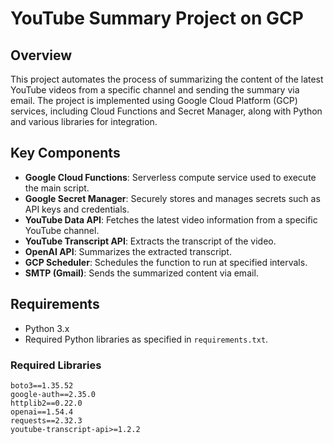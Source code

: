 # YouTube Summary Project on GCP

## Overview
This project automates the process of summarizing the content of the latest YouTube videos from a specific channel and sending the summary via email. The project is implemented using Google Cloud Platform (GCP) services, including Cloud Functions and Secret Manager, along with Python and various libraries for integration.

## Key Components
- **Google Cloud Functions**: Serverless compute service used to execute the main script.
- **Google Secret Manager**: Securely stores and manages secrets such as API keys and credentials.
- **YouTube Data API**: Fetches the latest video information from a specific YouTube channel.
- **YouTube Transcript API**: Extracts the transcript of the video.
- **OpenAI API**: Summarizes the extracted transcript.
- **GCP Scheduler**: Schedules the function to run at specified intervals.
- **SMTP (Gmail)**: Sends the summarized content via email.

## Requirements
- Python 3.x
- Required Python libraries as specified in `requirements.txt`.

### Required Libraries
```plaintext
boto3==1.35.52
google-auth==2.35.0
httplib2==0.22.0
openai==1.54.4
requests==2.32.3
youtube-transcript-api>=1.2.2
